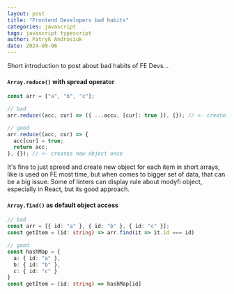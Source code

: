 ```yaml
---
layout: post
title: "Frontend Developers bad habits"
categories: javascript
tags: javascript typescript
author: Patryk Androsiuk
date: 2024-09-06
---
```


Short introduction to post about bad habits of FE Devs...

#### `Array.reduce()` with spread operator
```ts
const arr = ["a", "b", "c"];

// bad
arr.reduce((acc, cur) => ({ ...accu, [cur]: true }), {}); // <- creates new object 1+n times

// good
arr.reduce((acc, cur) => {
  acc[cur] = true;
  return acc;
}, {}); // <- creates new object once
```
It's fine to just spreed and create new object for each item in short arrays, like is used on FE most time, but when comes to bigger set of data, that can be a big issue. Some of linters can display rule about modyfi object, especially in React, but its good approach.

#### `Array.find()` as default object access
```ts
// bad
const arr = [{ id: "a" }, { id: "b" }, { id: "c" }];
const getItem = (id: string) => arr.find(it => it.id === id)

// good
const hashMap = {
  a: { id: "a" }, 
  b: { id: "b" }, 
  c: { id: "c" }
}
const getItem = (id: string) => hashMap[id]
```